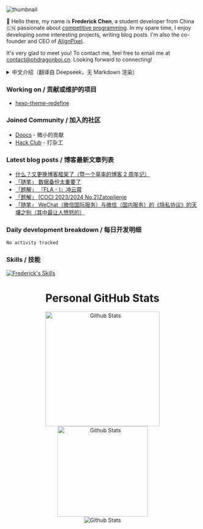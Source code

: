![thumbnail](https://jsd.onmicrosoft.cn/gh/ToothlessHaveBun/picx-images-hosting@master/v2-661776cfeadafe411db05d8bd3f55c25_1440w-(1).7axdrdtcbz.webp)

:wave: Hello there, my name is **Frederick Chen**, a student developer from China :cn: passionate about [competitive programming](https://en.wikipedia.org/wiki/Competitive_programming). In my spare time, I enjoy developing some interesting projects, writing blog posts. I'm also the co-founder and CEO of [AlignPixel](https://github.com/AlignPixel-Dev).

It's very glad to meet you! To contact me, feel free to email me at [contact@ohdragonboi.cn](mailto:contact@ohdraognboi.cn). Looking forward to connecting!

<details>
<summary>中文介绍（翻译自 Deepseek，无 Markdown 渲染）</summary>
大家好，我叫Frederick Chen，是一名来自中国的学生开发人员，对竞争性编程充满热情。在业余时间，我喜欢开发一些有趣的项目，写博客。我也是AlignPixel的联合创始人兼首席执行官

很高兴见到你！如需联系我，请随时发送电子邮件至contact@ohdragonboi.cn.期待连接！
</details>

### Working on / 贡献或维护的项目

 - [hexo-theme-redefine](https://github.com/EvanNotFound/hexo-theme-redefine)

### Joined Community / 加入的社区

- [Doocs](https://github.com/doocs) - 微小的贡献
- [Hack Club](https://github.com/enterprises/hack-club) - 打杂工

### Latest blog posts / 博客最新文章列表

<!-- BLOG-POST-LIST:START -->
- [什么？又更换博客框架了（暨一个草率的博客 2 周年记）](http://www.ohdragonboi.cn/p/20250405/)
- [「随笔」 数据备份太重要了](http://www.ohdragonboi.cn/p/20240828/)
- [「题解」 『FLA - I』冲云霄](http://www.ohdragonboi.cn/p/20240803/)
- [「题解」 [COCI 2023/2024 No.2]Zatopljenje](http://www.ohdragonboi.cn/p/20240728/)
- [「随笔」 WeChat（微信国际服务）与微信（国内服务）的《隐私协议》的天壤之别（其中最让人愤怒的）](http://www.ohdragonboi.cn/p/20240713/)
<!-- BLOG-POST-LIST:END -->

### Daily development breakdown / 每日开发明细

<!--START_SECTION:waka-->

```txt
No activity tracked
```

<!--END_SECTION:waka-->

### Skills / 技能

[![Frederick's Skills](https://skillicons.dev/icons?&i=apple,astro,bash,cpp,cloudflare,codepen,css,discord,docker,dotnet,figma,git,github,githubactions,html,js,latex,md,mastodon,mongodb,nextjs,nodejs,notion,npm,ps,pnpm,postgres,powershell,pycharm,py,react,svg,twitter,ts,ubuntu,vercel,vite,vscode,workers,yarn)](https://github.com/ToothlessHaveBun)

<div align="center">
  <h1>Personal GitHub Stats</h1>
  <img src="https://github-readme-stats.vercel.app/api?username=toroDragon0206&theme=codeSTACKr" width="300px" title="Github Stats" />
  <img src="https://github-readme-stats.vercel.app/api/top-langs/?username=toroDragon0206&layout=compact&theme=codeSTACKr" width="237px" title="Github Stats" />
  <br />
  <img src="https://github-profile-trophy.vercel.app/?username=toroDragon0206&theme=juicyfresh&column=6&margin-w=10&margin-h=10&no-frame=true" title="Github Stats" />
</div>
